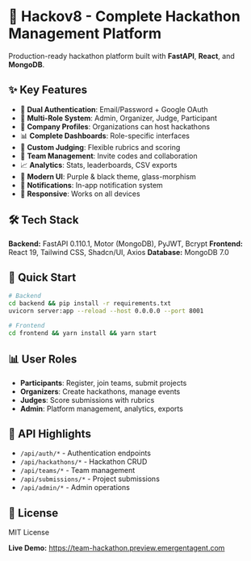 # 🚀 Hackov8 - Complete Hackathon Management Platform

Production-ready hackathon platform built with **FastAPI**, **React**, and **MongoDB**.

## ✨ Key Features

- 🔐 **Dual Authentication**: Email/Password + Google OAuth
- 👥 **Multi-Role System**: Admin, Organizer, Judge, Participant
- 🏢 **Company Profiles**: Organizations can host hackathons
- 📊 **Complete Dashboards**: Role-specific interfaces
- 🎯 **Custom Judging**: Flexible rubrics and scoring
- 👥 **Team Management**: Invite codes and collaboration
- 📈 **Analytics**: Stats, leaderboards, CSV exports
- 🎨 **Modern UI**: Purple & black theme, glass-morphism
- 🔔 **Notifications**: In-app notification system
- 📱 **Responsive**: Works on all devices

## 🛠️ Tech Stack

**Backend:** FastAPI 0.110.1, Motor (MongoDB), PyJWT, Bcrypt
**Frontend:** React 19, Tailwind CSS, Shadcn/UI, Axios
**Database:** MongoDB 7.0

## 🚀 Quick Start

```bash
# Backend
cd backend && pip install -r requirements.txt
uvicorn server:app --reload --host 0.0.0.0 --port 8001

# Frontend
cd frontend && yarn install && yarn start
```

## 📊 User Roles

- **Participants**: Register, join teams, submit projects
- **Organizers**: Create hackathons, manage events
- **Judges**: Score submissions with rubrics
- **Admin**: Platform management, analytics, exports

## 🔌 API Highlights

- `/api/auth/*` - Authentication endpoints
- `/api/hackathons/*` - Hackathon CRUD
- `/api/teams/*` - Team management
- `/api/submissions/*` - Project submissions
- `/api/admin/*` - Admin operations

## 📝 License

MIT License

**Live Demo:** https://team-hackathon.preview.emergentagent.com
